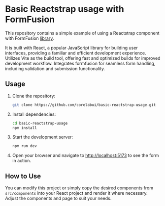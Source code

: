 # Basic Reactstrap usage with FormFusion

This repository contains a simple example of using a Reactstrap component with FormFusion [library](https://www.corelabui.com/).

It is built with React, a popular JavaScript library for building user interfaces, providing a familiar and efficient development experience. Utilizes Vite as the build tool, offering fast and optimized builds for improved development workflow. Integrates formfusion for seamless form handling, including validation and submission functionality.

## Usage

1. Clone the repository:

   ```bash
   git clone https://github.com/corelabui/basic-reactstrap-usage.git
   ```

2. Install dependencies:

   ```bash
   cd basic-reactstrap-usage
   npm install
   ```

3. Start the development server:

   ```bash
   npm run dev
   ```

4. Open your browser and navigate to [http://localhost:5173](http://localhost:5173) to see the form in action.

## How to Use

You can modify this project or simply copy the desired components from `src/components` into your React project and render it where necessary. Adjust the components and page to suit your needs.
